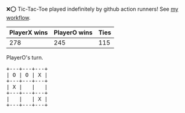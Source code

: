 :x::o: Tic-Tac-Toe played indefinitely by github action runners! See [my workflow](.github/workflows/play.yaml).

|PlayerX wins|PlayerO wins|Ties|
|-|-|-|
|278|245|115|

PlayerO's turn.

<pre>
+---+---+---+
| O | O | X |
+---+---+---+
| X |   |   |
+---+---+---+
|   |   | X |
+---+---+---+
</pre>